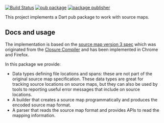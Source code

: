 [![Build Status](https://github.com/dart-lang/tools/actions/workflows/source_maps.yaml/badge.svg)](https://github.com/dart-lang/tools/actions/workflows/source_maps.yaml)
[![pub package](https://img.shields.io/pub/v/source_maps.svg)](https://pub.dev/packages/source_maps)
[![package publisher](https://img.shields.io/pub/publisher/source_maps.svg)](https://pub.dev/packages/source_maps/publisher)

This project implements a Dart pub package to work with source maps.

## Docs and usage

The implementation is based on the [source map version 3 spec][spec] which was
originated from the [Closure Compiler][closure] and has been implemented in
Chrome and Firefox.

In this package we provide:

  * Data types defining file locations and spans: these are not part of the
    original source map specification. These data types are great for tracking
    source locations on source maps, but they can also be used by tools to
    reporting useful error messages that include on source locations.
  * A builder that creates a source map programmatically and produces the encoded
    source map format.
  * A parser that reads the source map format and provides APIs to read the
    mapping information.

[closure]: https://github.com/google/closure-compiler/wiki/Source-Maps
[spec]: https://docs.google.com/a/google.com/document/d/1U1RGAehQwRypUTovF1KRlpiOFze0b-_2gc6fAH0KY0k/edit
